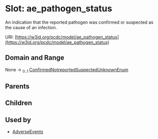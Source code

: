 
# Slot: ae_pathogen_status


An indication that the reported pathogen was confirmed or suspected as the cause of an infection.

URI: [https://w3id.org/pcdc/model/ae_pathogen_status](https://w3id.org/pcdc/model/ae_pathogen_status)


## Domain and Range

None &#8594;  <sub>0..1</sub> [ConfirmedNotreportedSuspectedUnknownEnum](ConfirmedNotreportedSuspectedUnknownEnum.md)

## Parents


## Children


## Used by

 * [AdverseEvents](AdverseEvents.md)
